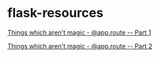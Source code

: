 flask-resources
===============

[Things which aren't magic - @app.route -- Part 1](http://ains.co/blog/things-which-arent-magic-flask-part-1.html)

[Things which aren't magic - @app.route -- Part 2](http://ains.co/blog/things-which-arent-magic-flask-part-2.html)
